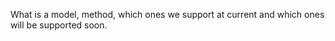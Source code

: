 <!-- TODO by MH -->

What is a model, method, which ones we support at current and which ones will be supported soon.
